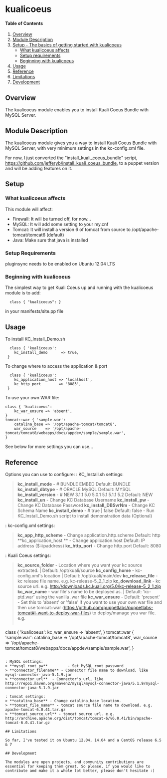 # kualicoeus

#### Table of Contents

1. [Overview](#overview)
2. [Module Description](#module-description)
3. [Setup - The basics of getting started with kualicoeus](#setup)
    * [What kualicoeus affects](#what-kualicoeus-affects)
    * [Setup requirements](#setup-requirements)
    * [Beginning with kualicoeus](#beginning-with-kualicoeus)
4. [Usage](#usage)
5. [Reference](#reference)
5. [Limitations](#limitations)
6. [Development](#development)

## Overview

The kualicoeus module enables you to install Kuali Coeus Bundle with MySQL Server.

## Module Description

The kualicoeus module gives you a way to install Kuali Coeus Bundle with MySQL Server, with very minimum settings in the kc-config.xml file.

For now, I just converted the "install_kuali_coeus_bundle" script, https://github.com/jefferyb/install_kuali_coeus_bundle, to a puppet version and will be adding features on it.

## Setup

### What kualicoeus affects

This module will affect:

* Firewall: It will be turned off, for now...
* MySQL: It will add some setting to your my.cnf
* Tomcat: It will install a version 6 of tomcat from source to /opt/apache-tomcat/tomcat6 (default)
* Java: Make sure that java is installed 

### Setup Requirements

pluginsync needs to be enabled on Ubuntu 12.04 LTS

### Beginning with kualicoeus

The simplest way to get Kuali Coeus up and running with the kualicoeus module is to add:

```
  class { "kualicoeus": }
```
in your manifests/site.pp file
 

## Usage
 To install KC_Install_Demo.sh
```
  class { 'kualicoeus': 
    kc_install_demo      => true,
 }
```
 To change where to access the application & port
```
  class { 'kualicoeus': 
    kc_application_host => 'localhost',
    kc_http_port        => '8083',
 }
```
To use your own WAR file:
```
class { 'kualicoeus': 
	kc_war_ensure => 'absent', 
} 
tomcat::war { 'sample.war':
	catalina_base => '/opt/apache-tomcat/tomcat8',
	war_source    => '/opt/apache-tomcat/tomcat8/webapps/docs/appdev/sample/sample.war',
}
```

See below for more settings you can use...

## Reference

Options you can use to configure:
: KC_Install.sh settings:
> **kc_install_mode**     	 - # BUNDLE EMBED 	  	Default: BUNDLE
> **kc_install_dbtype**   	 - # ORACLE MySQL			    Default: MYSQL
> **kc_install_version**	   - # NEW 3.1.1 5.0 5.0.1 5.1 5.1.1 5.2 	Default: NEW
> **kc_install_un**       	   - Change KC Database Username
> **kc_install_pw**       	   - Change KC Database Password
> **kc_install_DBSvrNm**  - Change KC Schema Name
> **kc_install_demo**         - # true | false Default: false - Run KC_Install_Demo.sh script to install demonstration data (Optional)

: kc-config.xml settings:
> **kc_app_http_scheme**		- Change application.http.scheme 		Default: http
> **kc_application_host	**	- Change application.host 				Default: IP address ($::ipaddress) 
> **kc_http_port**			- Change http.port 						Default: 8080

: Kuali Coeus settings:
> **kc_source_folder** - Location where you want your kc source extracted. | Default: /opt/kuali/source
> **kc_config_home** - kc-config.xml's location | Default: /opt/kuali/main/dev
> **kc_release_file** - kc release file name. e.g. kc-release-5_2_1.zip
> **kc_download_link** - kc source url. e.g. http://downloads.kc.kuali.org/5.0/kc-release-5_2_1.zip
> **kc_war_name** - war file's name to be deployed as. | Default: 'kc-ptd.war' using the vanilla .war file
> **kc_war_ensure**	 - Default: 'present' - Set this to 'absent' or 'false' if you want to use your own war file and then use tomcat::war (https://github.com/puppetlabs/puppetlabs-tomcat#i-want-to-deploy-war-files) to deploy/manage you war file. e.g.   
> ```
class { 'kualicoeus': 
	  kc_war_ensure => 'absent', 
} 
tomcat::war { 'sample.war':
      catalina_base => '/opt/apache-tomcat/tomcat8',
      war_source    => '/opt/apache-tomcat/tomcat8/webapps/docs/appdev/sample/sample.war',
}
```

: MySQL settings:
> **mysql_root_pw**			- Set MySQL root password
> **connector_filename** - Connector file name to download, like mysql-connector-java-5.1.9.jar
> **connector_url**  - Connector's url, like http://repo1.maven.org/maven2/mysql/mysql-connector-java/5.1.9/mysql-connector-java-5.1.9.jar

: tomcat settings:
> **catalina_base** - Change catalina_base location.
> **tomcat_file_name** - tomcat source file name to download. e.g. apache-tomcat-6.0.41.tar.gz
> **tomcat_source_url** - tomcat source url. e.g. http://archive.apache.org/dist/tomcat/tomcat-6/v6.0.41/bin/apache-tomcat-6.0.41.tar.gz

## Limitations

So far, I've tested it on Ubuntu 12.04, 14.04 and a CentOS release 6.5 & 7

## Development

The modules are open projects, and community contributions are essential for keeping them great. So please, if you would like to contribute and make it a whole lot better, please don't hesitate :)
